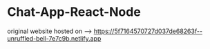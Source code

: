 # Chat-App-React-Node
original website hosted on --> https://5f7164570727d037de68263f--unruffled-bell-7e7c9b.netlify.app
